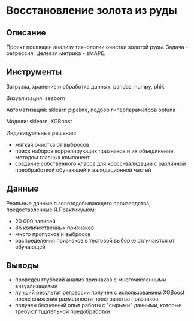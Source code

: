 # Восстановление золота из руды

## Описание

Проект посвящен анализу технологии очистки золотой руды. 
Задача - регрессия. 
Целевая метрика - sMAPE.

## Инструменты

Загрузка, хранение и обработка данных: pandas, numpy, phik

Визуализация: seaborn

Автоматизация: sklearn pipeline, подбор гиперпараметров optuna

Модели: sklearn, XGBoost

Индивидуальные решения:
- мягкая очистка от выбросов
- поиск наборов коррелирующих признаков и их объединение методом главных компонент
- создание собственного класса для кросс-валидации с различной преобработкой обучающей и валидационной частей

## Данные

Реальные данные с золотодобывающего производства, предоставленные Я.Практикумом:
- 20 000 записей
- 86 количественных признаков
- много пропусков и выбросов
- распределения признаков в тестовой выборке отличаются от обучающей

## Выводы

- проведен глубокий анализ признаков с многочисленными визуализациями
- лучший результат регрессии получен с использованием XGBoost после снижения размерности пространства признаков
- получен бесценный опыт работы с "сырыми" данными, которые требуют тщательной предобработки